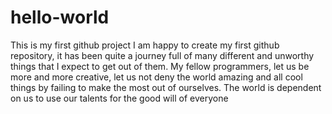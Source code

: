# hello-world
This is my first github project
I am happy to create my first github repository, it has been quite a journey full of many different and unworthy things that I expect to get out of them.
My fellow programmers, let us be more and more creative, let us not deny the world amazing and all cool things by failing to make the most out of ourselves. The world is dependent on us to use our talents for the good will of everyone

